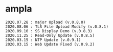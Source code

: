 # ampla

	2020.07.28 : major Upload (v.0.8.0)
	2020.08.06 : TLS File Upload Modify (v.0.8.1)
	2020.09.10 : SS Display Demo (v.0.8.3)
	2020.11.25 : Read-Only Update (v.0.8.5)
	2020.03.15 : NTP Update (v.0.9.1)
	2020.03.15 : Web Update Fixed (v.0.9.2)

